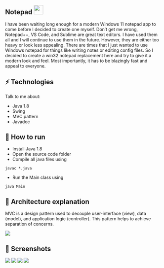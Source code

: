 <h2> Notepad <img src="https://upload.wikimedia.org/wikipedia/commons/thumb/7/71/Notepad_icon.svg/2048px-Notepad_icon.svg.png" width="30px"></h2>



I have been waiting long enough for a modern Windows 11 notepad app to come before I decided to create one myself. Don’t get me wrong, Notepad++, VS Code, and Sublime are great text editors. I have used them all and I will continue to use them in the future. However, they are either too heavy or look less appealing. There are times that I just wanted to use Windows notepad for things like writing notes or editing config files. So I decided to create a win32 notepad replacement here and try to give it a modern look and feel. Most importantly, it has to be blazingly fast and appeal to everyone.
## ⚡ Technologies
Talk to me about:
- Java 1.8
- Swing
- MVC pattern
- Javadoc
## 🚀 How to run
- Install Java 1.8
- Open the source code folder
- Compile all java files using 
```
javac *.java
```
- Run the Main class using 
```
java Main
```
## :microscope: Architecture explanation
MVC is a design pattern used to decouple user-interface (view), data (model), and application logic (controller). This pattern helps to achieve separation of concerns.

<img src="https://php.zone/uploads/img/5403ce7c3097a47f7cb29cebc78e67c56922005150178bf75da404440c422f96.png">

## 👾 Screenshots

<img src="https://sun9-9.userapi.com/impg/ZVeypVG8e_qGL4ywjnMBl_ABCoZo9tRKCbpdKw/itzqtHhDPDM.jpg?size=949x882&quality=96&sign=cbd6aa4c27ce6a3c5814e973c9baa3df&type=album">
<img src="https://sun9-19.userapi.com/impg/yt9LxP4i1K0fP0hqFYkwtbm1mJeYarVc0CEoVQ/ijMJxtn7vw8.jpg?size=514x365&quality=96&sign=6c232ac416abbb97e0982537ccf31461&type=album">
<img src="https://sun9-11.userapi.com/impg/S2fHktUhCzE0SMVTLMNaZLZk_5OqF5YzY7HeFQ/7PGQILLqkPA.jpg?size=437x263&quality=96&sign=917571bcb33683d5316fd8569c8800e5&type=album">
<img src="https://sun9-87.userapi.com/impg/1yapKikx5e3vQtBGZd1yZzdN1M5ZBgQjz6XvJg/coDRedWCvlM.jpg?size=262x145&quality=96&sign=8777b86974b07ac892a9a3507cc6d4e7&type=album">
